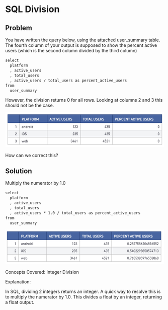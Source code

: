 # SQL Division

## Problem

You have written the query below, using the attached user_summary table. The fourth column of your output is supposed to show the percent active users (which is the second column divided by the third column)

	select
	  platform
	  , active_users
	  , total_users
	  , active_users / total_users as percent_active_users
	from
	  user_summary

However, the division returns 0 for all rows. Looking at columns 2 and 3 this should not be the case.

![incorrect](/SQL/SQL_Interview_Questions/Q6_SQL_Division/Images/incorrect.png)

How can we correct this?

## Solution

Multiply the numerator by 1.0

	select
	  platform
	  , active_users
	  , total_users
	  , active_users * 1.0 / total_users as percent_active_users
	from
	  user_summary

![solution](/SQL/SQL_Interview_Questions/Q6_SQL_Division/Images/solution.png)

Concepts Covered: Integer Division

Explanation:

In SQL, dividing 2 integers returns an integer. A quick way to resolve this is to multiply the numerator by 1.0. This divides a float by an integer, returning a float output.